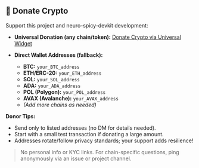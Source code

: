## 💸 Donate Crypto

Support this project and neuro-spicy-devkit development:

- **Universal Donation (any chain/token):**
    [Donate Crypto via Universal Widget](#) <!-- Replace # with your widget/service link (e.g., DePay, Giving Block) -->

- **Direct Wallet Addresses (fallback):**
    - **BTC:** `your_BTC_address`
    - **ETH/ERC-20:** `your_ETH_address`
    - **SOL:** `your_SOL_address`
    - **ADA:** `your_ADA_address`
    - **POL (Polygon):** `your_POL_address`
    - **AVAX (Avalanche):** `your_AVAX_address`
    - *(Add more chains as needed)*

**Donor Tips:**
- Send only to listed addresses (no DM for details needed).
- Start with a small test transaction if donating a large amount.
- Addresses rotate/follow privacy standards; your support adds resilience!

> No personal info or KYC links. For chain-specific questions, ping anonymously via an issue or project channel.
